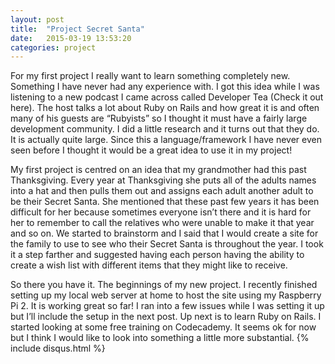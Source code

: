 ```yaml
---
layout: post
title:  "Project Secret Santa"
date:   2015-03-19 13:53:20
categories: project
---
```

For my first project I really want to learn something completely new. Something I have never had any experience with. I got this idea while I was listening to a new podcast I came across called Developer Tea (Check it out here). The host talks a lot about Ruby on Rails and how great it is and often many of his guests are “Rubyists” so I thought it must have a fairly large development community. I did a little research and it turns out that they do. It is actually quite large. Since this a language/framework I have never even seen before I thought it would be a great idea to use it in my project!

My first project is centred on an idea that my grandmother had this past Thanksgiving. Every year at Thanksgiving she puts all of the adults names into a hat and then pulls them out and assigns each adult another adult to be their Secret Santa. She mentioned that these past few years it has been difficult for her because sometimes everyone isn’t there and it is hard for her to remember to call the relatives who were unable to make it that year and so on. We started to brainstorm and I said that I would create a site for the family to use to see who their Secret Santa is throughout the year. I took it a step farther and suggested having each person having the ability to create a wish list with different items that they might like to receive.

So there you have it. The beginnings of my new project. I recently finished setting up my local web server at home to host the site using my Raspberry Pi 2. It is working great so far! I ran into a few issues while I was setting it up but I’ll include the setup in the next post. Up next is to learn Ruby on Rails. I started looking at some free training on Codecademy. It seems ok for now but I think I would like to look into something a little more substantial.
{% include disqus.html %}